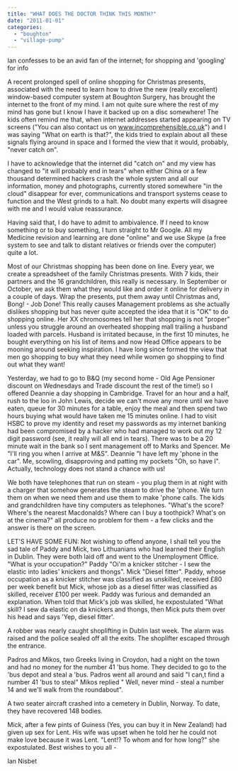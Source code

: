 ```yaml
---
title: "WHAT DOES THE DOCTOR THINK THIS MONTH?"
date: "2011-01-01"
categories: 
  - "boughton"
  - "village-pump"
---
```


Ian confesses to be an avid fan of the internet; for shopping and 'googling' for info

A recent prolonged spell of online shopping for Christmas presents, associated with the need to learn how to drive the new (really excellent) window-based computer system at Boughton Surgery, has brought the internet to the front of my mind. I am not quite sure where the rest of my mind has gone but I know I have it backed up on a disc somewhere! The kids often remind me that, when internet addresses started appearing on TV screens ("You can also contact us on www.incomprehensible.co.uk") and I was saying "What on earth is that?", the kids tried to explain about all these signals flying around in space and I formed the view that it would, probably, "never catch on".

I have to acknowledge that the internet did "catch on" and my view has changed to "it will probably end in tears" when either China or a few thousand determined hackers crash the whole system and all our information, money and photographs, currently stored somewhere "in the cloud" disappear for ever, communications and transport systems cease to function and the West grinds to a halt. No doubt many experts will disagree with me and I would value reassurance.

Having said that, I do have to admit to ambivalence. If I need to know something or to buy something, I turn straight to Mr Google. All my Medicine revision and learning are done "online" and we use Skype (a free system to see and talk to distant relatives or friends over the computer) quite a lot.

Most of our Christmas shopping has been done on line. Every year, we create a spreadsheet of the family Christmas presents. With 7 kids, their partners and the 16 grandchildren, this really is necessary. In September or October, we ask them what they would like and order it online for delivery in a couple of days. Wrap the presents, put them away until Christmas and, Bong! - Job Done! This really causes Management problems as she actually dislikes shopping but has never quite accepted the idea that it is "OK" to do shopping online. Her XX chromosomes tell her that shopping is not "proper" unless you struggle around an overheated shopping mall trailing a husband loaded with parcels. Husband is irritated because, in the first 10 minutes, he bought everything on his list of items and now Head Office appears to be mooning around seeking inspiration. I have long since formed the view that men go shopping to buy what they need while women go shopping to find out what they want!

Yesterday, we had to go to B&Q (my second home - Old Age Pensioner discount on Wednesdays and Trade discount the rest of the time!) so I offered Deannie a day shopping in Cambridge. Travel for an hour and a half, rush to the loo in John Lewis, decide we can't move any more until we have eaten, queue for 30 minutes for a table, enjoy the meal and then spend two hours buying what would have taken me 15 minutes online. I had to visit HSBC to prove my identity and reset my passwords as my internet banking had been compromised by a hacker who had managed to work out my 12 digit password (see, it really will all end in tears). There was to be a 20 minute wait in the bank so I sent management off to Marks and Spencer. Me "I'll ring you when I arrive at M&S". Deannie "I have left my 'phone in the car". Me, scowling, disapproving and patting my pockets "Oh, so have I". Actually, technology does not stand a chance with us!

We both have telephones that run on steam - you plug them in at night with a charger that somehow generates the steam to drive the 'phone. We turn them on when we need them and use them to make 'phone calls. The kids and grandchildren have tiny computers as telephones. "What's the score? Where's the nearest Macdonalds? Where can I buy a toothpick? What's on at the cinema?" all produce no problem for them - a few clicks and the answer is there on the screen.

LET'S HAVE SOME FUN: Not wishing to offend anyone, I shall tell you the sad tale of Paddy and Mick, two Lithuanians who had learned their English in Dublin. They were both laid off and went to the Unemployment Office. "What is your occupation?" Paddy "Oi'm a knicker stitcher - I sew the elastic into ladies' knickers and thongs". Mick "Diesel fitter". Paddy, whose occupation as a knicker stitcher was classified as unskilled, received £80 per week benefit but Mick, whose job as a diesel fitter was classified as skilled, receiver £100 per week. Paddy was furious and demanded an explanation. When told that Mick's job was skilled, he expostulated "What skill? I sew da elastic on da knickers and thongs, then Mick puts them over his head and says 'Yep, diesel fitter'.

A robber was nearly caught shoplifting in Dublin last week. The alarm was raised and the police sealed off all the exits. The shoplifter escaped through the entrance.

Padros and Mikos, two Greeks living in Croydon, had a night on the town and had no money for the number 41 'bus home. They decided to go to the 'bus depot and steal a 'bus. Padros went all around and said "I can,t find a number 41 'bus to steal" Mikos replied " Well, never mind - steal a number 14 and we'll walk from the roundabout".

A two seater aircraft crashed into a cemetery in Dublin, Norway. To date, they have recovered 148 bodies.

Mick, after a few pints of Guiness (Yes, you can buy it in New Zealand) had given up sex for Lent. His wife was upset when he told her he could not make love because it was Lent. "Lent!? To whom and for how long?" she expostulated. Best wishes to you all -

Ian Nisbet
